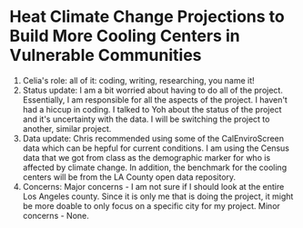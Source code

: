 # Heat Climate Change Projections to Build More Cooling Centers in Vulnerable Communities
1. Celia's role: all of it: coding, writing, researching, you name it!
2. Status update: I am a bit worried about having to do all of the project. Essentially, I am responsible for all the aspects of the project. I haven't had a hiccup in coding. I talked to Yoh about the status of the project and it's uncertainty with the data. I will be switching the project to another, similar project. 
3. Data update: Chris recommended using some of the CalEnviroScreen data which can be hepful for current conditions. I am using the Census data that we got from class as the demographic marker for who is affected by climate change. In addition, the benchmark for the cooling centers will be from the LA County open data repository. 
4. Concerns: Major concerns - I am not sure if I should look at the entire Los Angeles county. Since it is only me that is doing the project, it might be more doable to only focus on a specific city for my project. Minor concerns - None.  
